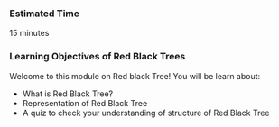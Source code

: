 ### Estimated Time

15 minutes

### Learning Objectives of Red Black Trees

Welcome to this module on Red black Tree! You will be learn about: 

   - What is Red Black Tree?
   - Representation of Red Black Tree
   - A quiz to check your understanding of structure of Red Black Tree

